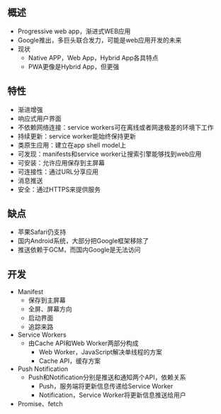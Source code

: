 ## 概述
- Progressive web app，渐进式WEB应用
- Google推出，多巨头联合发力，可能是web应用开发的未来
- 现状
  - Native APP，Web App，Hybrid App各具特点
  - PWA更像是Hybrid App，但更强

## 特性
- 渐进增强
- 响应式用户界面
- 不依赖网络连接：service workers可在离线或者网速极差的环境下工作
- 持续更新：service worker能始终保持更新
- 类原生应用：建立在app shell model上
- 可发现：manifests和service worker让搜索引擎能够找到web应用
- 可安装：允许应用保存到主屏幕
- 可连接性：通过URL分享应用
- 消息推送
- 安全：通过HTTPS来提供服务

## 缺点
- 苹果Safari仍支持
- 国内Android系统，大部分把Google框架移除了
- 推送依赖于GCM，而国内Google是无法访问

## 开发
- Manifest
  - 保存到主屏幕
  - 全屏、屏幕方向
  - 启动界面
  - 追踪来路
- Service Workers
  - 由Cache API和Web Worker两部分构成
    - Web Worker，JavaScript解决单线程的方案
    - Cache API，缓存方案
- Push Notification
  - Push和Notification分别是推送和通知两个API，依赖关系
    - Push，服务端将更新信息传递给Service Worker
    - Notification，Service Worker将更新信息推送给用户
- Promise、fetch
